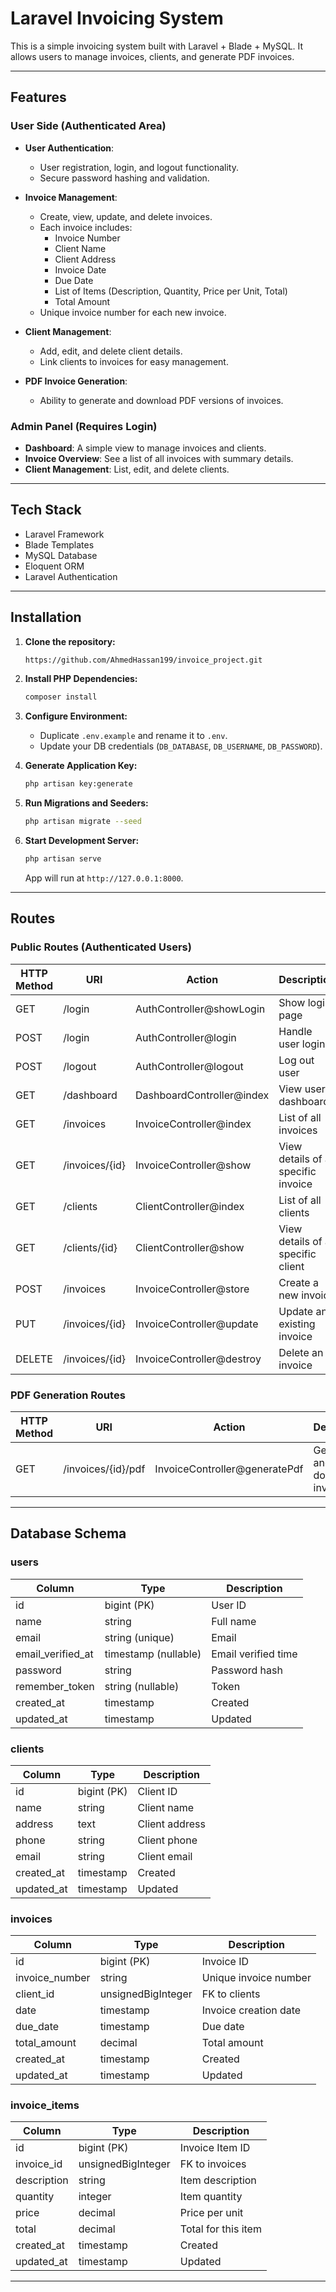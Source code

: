 # Laravel Invoicing System

This is a simple invoicing system built with Laravel + Blade + MySQL. It allows users to manage invoices, clients, and generate PDF invoices.

---

## Features

### User Side (Authenticated Area)

- **User Authentication**:
  - User registration, login, and logout functionality.
  - Secure password hashing and validation.

- **Invoice Management**:
  - Create, view, update, and delete invoices.
  - Each invoice includes:
    - Invoice Number
    - Client Name
    - Client Address
    - Invoice Date
    - Due Date
    - List of Items (Description, Quantity, Price per Unit, Total)
    - Total Amount
  - Unique invoice number for each new invoice.

- **Client Management**:
  - Add, edit, and delete client details.
  - Link clients to invoices for easy management.

- **PDF Invoice Generation**:
  - Ability to generate and download PDF versions of invoices.

### Admin Panel (Requires Login)

- **Dashboard**: A simple view to manage invoices and clients.
- **Invoice Overview**: See a list of all invoices with summary details.
- **Client Management**: List, edit, and delete clients.

---

## Tech Stack

- Laravel Framework
- Blade Templates
- MySQL Database
- Eloquent ORM
- Laravel Authentication

---

## Installation

1. **Clone the repository:**

    ```bash
    https://github.com/AhmedHassan199/invoice_project.git
    ```

2. **Install PHP Dependencies:**

    ```bash
    composer install
    ```

3. **Configure Environment:**

    - Duplicate `.env.example` and rename it to `.env`.
    - Update your DB credentials (`DB_DATABASE`, `DB_USERNAME`, `DB_PASSWORD`).

4. **Generate Application Key:**

    ```bash
    php artisan key:generate
    ```

5. **Run Migrations and Seeders:**

    ```bash
    php artisan migrate --seed
    ```

6. **Start Development Server:**

    ```bash
    php artisan serve
    ```

    App will run at `http://127.0.0.1:8000`.

---

## Routes

### Public Routes (Authenticated Users)

| HTTP Method | URI             | Action                     | Description                           |
|-------------|-----------------|----------------------------|---------------------------------------|
| GET         | /login           | AuthController@showLogin    | Show login page                       |
| POST        | /login           | AuthController@login        | Handle user login                     |
| POST        | /logout          | AuthController@logout       | Log out user                          |
| GET         | /dashboard       | DashboardController@index   | View user dashboard                   |
| GET         | /invoices        | InvoiceController@index     | List of all invoices                  |
| GET         | /invoices/{id}   | InvoiceController@show      | View details of a specific invoice    |
| GET         | /clients         | ClientController@index      | List of all clients                   |
| GET         | /clients/{id}    | ClientController@show       | View details of a specific client     |
| POST        | /invoices        | InvoiceController@store     | Create a new invoice                  |
| PUT         | /invoices/{id}   | InvoiceController@update    | Update an existing invoice            |
| DELETE      | /invoices/{id}   | InvoiceController@destroy   | Delete an invoice                     |

### PDF Generation Routes

| HTTP Method | URI                     | Action                             | Description                          |
|-------------|-------------------------|------------------------------------|--------------------------------------|
| GET         | /invoices/{id}/pdf       | InvoiceController@generatePdf      | Generate and download invoice PDF   |

---

## Database Schema

### users

| Column             | Type                 | Description                |
|--------------------|----------------------|----------------------------|
| id                 | bigint (PK)          | User ID                    |
| name               | string               | Full name                  |
| email              | string (unique)      | Email                      |
| email_verified_at  | timestamp (nullable) | Email verified time        |
| password           | string               | Password hash              |
| remember_token     | string (nullable)    | Token                      |
| created_at         | timestamp            | Created                    |
| updated_at         | timestamp            | Updated                    |

### clients

| Column      | Type         | Description          |
|-------------|--------------|----------------------|
| id          | bigint (PK)  | Client ID            |
| name        | string       | Client name          |
| address     | text         | Client address       |
| phone       | string       | Client phone         |
| email       | string       | Client email         |
| created_at  | timestamp    | Created              |
| updated_at  | timestamp    | Updated              |

### invoices

| Column      | Type         | Description          |
|-------------|--------------|----------------------|
| id          | bigint (PK)  | Invoice ID           |
| invoice_number | string    | Unique invoice number|
| client_id   | unsignedBigInteger | FK to clients    |
| date        | timestamp    | Invoice creation date|
| due_date    | timestamp    | Due date             |
| total_amount| decimal      | Total amount         |
| created_at  | timestamp    | Created              |
| updated_at  | timestamp    | Updated              |

### invoice_items

| Column      | Type         | Description          |
|-------------|--------------|----------------------|
| id          | bigint (PK)  | Invoice Item ID      |
| invoice_id  | unsignedBigInteger | FK to invoices   |
| description | string       | Item description     |
| quantity    | integer      | Item quantity        |
| price       | decimal      | Price per unit       |
| total       | decimal      | Total for this item  |
| created_at  | timestamp    | Created              |
| updated_at  | timestamp    | Updated              |

---


